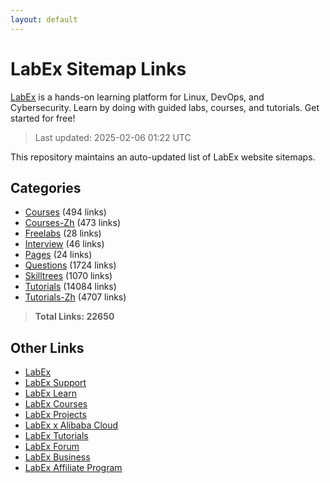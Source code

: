 ```yaml
---
layout: default
---
```


# LabEx Sitemap Links

[LabEx](https://labex.io) is a hands-on learning platform for Linux, DevOps, and Cybersecurity. Learn by doing with guided labs, courses, and tutorials. Get started for free!

> Last updated: 2025-02-06 01:22 UTC

This repository maintains an auto-updated list of LabEx website sitemaps.

## Categories

- [Courses](sitemaps/courses.md) (494 links)
- [Courses-Zh](sitemaps/courses-zh.md) (473 links)
- [Freelabs](sitemaps/freelabs.md) (28 links)
- [Interview](sitemaps/interview.md) (46 links)
- [Pages](sitemaps/pages.md) (24 links)
- [Questions](sitemaps/questions.md) (1724 links)
- [Skilltrees](sitemaps/skilltrees.md) (1070 links)
- [Tutorials](sitemaps/tutorials.md) (14084 links)
- [Tutorials-Zh](sitemaps/tutorials-zh.md) (4707 links)

> **Total Links: 22650**

## Other Links
- [LabEx](https://labex.io)
- [LabEx Support](https://support.labex.io)
- [LabEx Learn](https://labex.io/learn)
- [LabEx Courses](https://labex.io/courses)
- [LabEx Projects](https://labex.io/projects)
- [LabEx x Alibaba Cloud](https://labex.io/alibaba)
- [LabEx Tutorials](https://labex.io/tutorials)
- [LabEx Forum](https://labex.io/forum)
- [LabEx Business](https://labex.io/business)
- [LabEx Affiliate Program](https://labex.io/questions/828)

